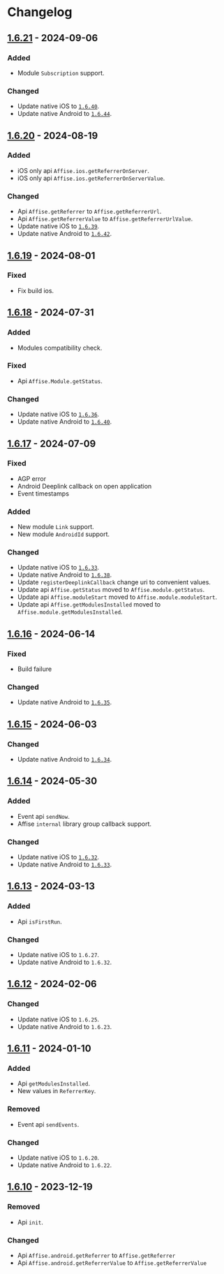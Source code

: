 # Changelog

## [1.6.21] - 2024-09-06

### Added

- Module `Subscription` support.

### Changed

- Update native iOS to [`1.6.40`](https://github.com/affise/sdk-ios/blob/1.6.40/CHANGELOG.md).
- Update native Android to [`1.6.44`](https://github.com/affise/sdk-android/blob/v1.6.44/CHANGELOG.md).

## [1.6.20] - 2024-08-19

### Added

- iOS only api `Affise.ios.getReferrerOnServer`.
- iOS only api `Affise.ios.getReferrerOnServerValue`.

### Changed

- Api `Affise.getReferrer` to `Affise.getReferrerUrl`.
- Api `Affise.getReferrerValue` to `Affise.getReferrerUrlValue`.
- Update native iOS to [`1.6.39`](https://github.com/affise/sdk-ios/blob/1.6.39/CHANGELOG.md).
- Update native Android to [`1.6.42`](https://github.com/affise/sdk-android/blob/v1.6.42/CHANGELOG.md).

## [1.6.19] - 2024-08-01

### Fixed

- Fix build ios.

## [1.6.18] - 2024-07-31

### Added

- Modules compatibility check.

### Fixed

- Api `Affise.Module.getStatus`.

### Changed

- Update native iOS to [`1.6.36`](https://github.com/affise/sdk-ios/blob/1.6.36/CHANGELOG.md).
- Update native Android to [`1.6.40`](https://github.com/affise/sdk-android/blob/v1.6.40/CHANGELOG.md).

## [1.6.17] - 2024-07-09

### Fixed

- AGP error
- Android Deeplink callback on open application
- Event timestamps

### Added

- New module `Link` support.
- New module `AndroidId` support.

### Changed

- Update native iOS to [`1.6.33`](https://github.com/affise/sdk-ios/blob/1.6.33/CHANGELOG.md).
- Update native Android to [`1.6.38`](https://github.com/affise/sdk-android/blob/v1.6.38/CHANGELOG.md).
- Update `registerDeeplinkCallback` change uri to convenient values.
- Update api `Affise.getStatus` moved to `Affise.module.getStatus`.
- Update api `Affise.moduleStart` moved to `Affise.module.moduleStart`.
- Update api `Affise.getModulesInstalled` moved to `Affise.module.getModulesInstalled`.

## [1.6.16] - 2024-06-14

### Fixed

- Build failure

### Changed

- Update native Android to [`1.6.35`](https://github.com/affise/sdk-android/blob/v1.6.35/CHANGELOG.md).

## [1.6.15] - 2024-06-03

### Changed

- Update native Android to [`1.6.34`](https://github.com/affise/sdk-android/blob/v1.6.34/CHANGELOG.md).

## [1.6.14] - 2024-05-30

### Added

- Event api `sendNow`.
- Affise `internal` library group callback support.

### Changed

- Update native iOS to [`1.6.32`](https://github.com/affise/sdk-ios/blob/1.6.32/CHANGELOG.md).
- Update native Android to [`1.6.33`](https://github.com/affise/sdk-android/blob/v1.6.33/CHANGELOG.md).

## [1.6.13] - 2024-03-13

### Added

- Api `isFirstRun`.

### Changed

- Update native iOS to `1.6.27`.
- Update native Android to `1.6.32`.

## [1.6.12] - 2024-02-06

### Changed

- Update native iOS to `1.6.25`.
- Update native Android to `1.6.23`.

## [1.6.11] - 2024-01-10

### Added

- Api `getModulesInstalled`.
- New values in `ReferrerKey`.

### Removed

- Event api `sendEvents`.

### Changed

- Update native iOS to `1.6.20`.
- Update native Android to `1.6.22`.

## [1.6.10] - 2023-12-19

### Removed

- Api `init`.

### Changed

- Api `Affise.android.getReferrer` to `Affise.getReferrer`
- Api `Affise.android.getReferrerValue` to  `Affise.getReferrerValue`
  
[1.6.21]: https://github.com/affise/flutter-sdk/compare/1.6.20...1.6.21
[1.6.20]: https://github.com/affise/flutter-sdk/compare/1.6.19...1.6.20
[1.6.19]: https://github.com/affise/flutter-sdk/compare/1.6.18...1.6.19
[1.6.18]: https://github.com/affise/flutter-sdk/compare/1.6.17...1.6.18
[1.6.17]: https://github.com/affise/flutter-sdk/compare/1.6.16...1.6.17
[1.6.16]: https://github.com/affise/flutter-sdk/compare/1.6.15...1.6.16
[1.6.15]: https://github.com/affise/flutter-sdk/compare/1.6.14...1.6.15
[1.6.14]: https://github.com/affise/flutter-sdk/compare/1.6.13...1.6.14
[1.6.13]: https://github.com/affise/flutter-sdk/compare/1.6.12...1.6.13
[1.6.12]: https://github.com/affise/flutter-sdk/compare/1.6.11...1.6.12
[1.6.11]: https://github.com/affise/flutter-sdk/compare/1.6.10...1.6.11
[1.6.10]: https://github.com/affise/flutter-sdk/compare/1.6.9...1.6.10
